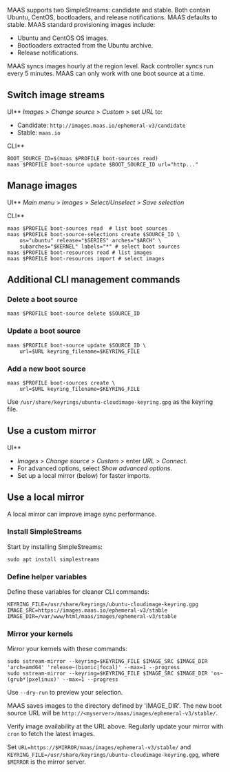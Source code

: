 MAAS supports two SimpleStreams: candidate and stable. Both contain Ubuntu, CentOS, bootloaders, and release notifications. MAAS defaults to stable.  MAAS standard provisioning images include:

- Ubuntu and CentOS OS images.
- Bootloaders extracted from the Ubuntu archive.
- Release notifications.

MAAS syncs images hourly at the region level. Rack controller syncs run every 5 minutes. MAAS can only work with one boot source at a time.

## Switch image streams

UI**
*Images* > *Change source* > *Custom* > set *URL* to:
- Candidate: `http://images.maas.io/ephemeral-v3/candidate`
- Stable: `maas.io`

CLI**
```nohighlight
BOOT_SOURCE_ID=$(maas $PROFILE boot-sources read)
maas $PROFILE boot-source update $BOOT_SOURCE_ID url="http..."
```

## Manage images

UI**
*Main menu* > *Images* > *Select/Unselect* > *Save selection*

CLI**
```nohighlight
maas $PROFILE boot-sources read  # list boot sources
maas $PROFILE boot-source-selections create $SOURCE_ID \
    os="ubuntu" release="$SERIES" arches="$ARCH" \
    subarches="$KERNEL" labels="*" # select boot sources
maas $PROFILE boot-resources read # list images
maas $PROFILE boot-resources import # select images
```

## Additional CLI management commands

### Delete a boot source

```nohighlight
maas $PROFILE boot-source delete $SOURCE_ID
```

### Update a boot source

```nohighlight
maas $PROFILE boot-source update $SOURCE_ID \
    url=$URL keyring_filename=$KEYRING_FILE
```

### Add a new boot source

```nohighlight
maas $PROFILE boot-sources create \
    url=$URL keyring_filename=$KEYRING_FILE
```

Use `/usr/share/keyrings/ubuntu-cloudimage-keyring.gpg` as the keyring file.

## Use a custom mirror

UI**
- *Images* > *Change source* > *Custom* > enter *URL* > *Connect*.
- For advanced options, select *Show advanced options*.
- Set up a local mirror (below) for faster imports.

## Use a local mirror

A local mirror can improve image sync performance.

### Install SimpleStreams

Start by installing SimpleStreams:
```nohighlight
sudo apt install simplestreams
```

### Define helper variables

Define these variables for cleaner CLI commands:
```nohighlight
KEYRING_FILE=/usr/share/keyrings/ubuntu-cloudimage-keyring.gpg
IMAGE_SRC=https://images.maas.io/ephemeral-v3/stable
IMAGE_DIR=/var/www/html/maas/images/ephemeral-v3/stable
```

### Mirror your kernels

Mirror your kernels with these commands:
```nohighlight
sudo sstream-mirror --keyring=$KEYRING_FILE $IMAGE_SRC $IMAGE_DIR 'arch=amd64' 'release~(bionic|focal)' --max=1 --progress
sudo sstream-mirror --keyring=$KEYRING_FILE $IMAGE_SRC $IMAGE_DIR 'os~(grub*|pxelinux)' --max=1 --progress
```

Use `--dry-run` to preview your selection.

MAAS saves images to the directory defined by 'IMAGE_DIR'. The new boot source URL will be `http://<myserver>/maas/images/ephemeral-v3/stable/`.

Verify image availability at the URL above. Regularly update your mirror with `cron` to fetch the latest images.

Set `URL=https://$MIRROR/maas/images/ephemeral-v3/stable/` and `KEYRING_FILE=/usr/share/keyrings/ubuntu-cloudimage-keyring.gpg`, where `$MIRROR` is the mirror server.

